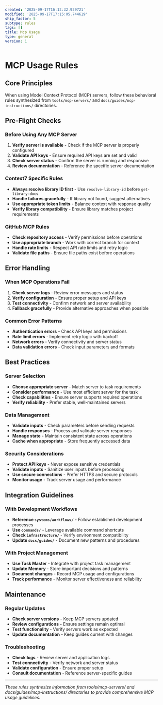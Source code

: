 ```yaml
---
created: '2025-09-17T16:12:32.929721'
modified: '2025-09-17T17:15:05.744619'
ship_factor: 5
subtype: rules
tags: []
title: Mcp Usage
type: general
version: 1
---
```


# MCP Usage Rules

## Core Principles

When using Model Context Protocol (MCP) servers, follow these behavioral rules synthesized from `tools/mcp-servers/` and `docs/guides/mcp-instructions/` directories.

## Pre-Flight Checks

### Before Using Any MCP Server
1. **Verify server is available** - Check if the MCP server is properly configured
2. **Validate API keys** - Ensure required API keys are set and valid
3. **Check server status** - Confirm the server is running and responsive
4. **Review documentation** - Reference the specific server documentation

### Context7 Specific Rules
- **Always resolve library ID first** - Use `resolve-library-id` before `get-library-docs`
- **Handle failures gracefully** - If library not found, suggest alternatives
- **Use appropriate token limits** - Balance context with response quality
- **Verify library compatibility** - Ensure library matches project requirements

### GitHub MCP Rules
- **Check repository access** - Verify permissions before operations
- **Use appropriate branch** - Work with correct branch for context
- **Handle rate limits** - Respect API rate limits and retry logic
- **Validate file paths** - Ensure file paths exist before operations

## Error Handling

### When MCP Operations Fail
1. **Check server logs** - Review error messages and status
2. **Verify configuration** - Ensure proper setup and API keys
3. **Test connectivity** - Confirm network and server availability
4. **Fallback gracefully** - Provide alternative approaches when possible

### Common Error Patterns
- **Authentication errors** - Check API keys and permissions
- **Rate limit errors** - Implement retry logic with backoff
- **Network errors** - Verify connectivity and server status
- **Data validation errors** - Check input parameters and formats

## Best Practices

### Server Selection
- **Choose appropriate server** - Match server to task requirements
- **Consider performance** - Use most efficient server for the task
- **Check capabilities** - Ensure server supports required operations
- **Verify reliability** - Prefer stable, well-maintained servers

### Data Management
- **Validate inputs** - Check parameters before sending requests
- **Handle responses** - Process and validate server responses
- **Manage state** - Maintain consistent state across operations
- **Cache when appropriate** - Store frequently accessed data

### Security Considerations
- **Protect API keys** - Never expose sensitive credentials
- **Validate inputs** - Sanitize user inputs before processing
- **Use secure connections** - Prefer HTTPS and secure protocols
- **Monitor usage** - Track server usage and performance

## Integration Guidelines

### With Development Workflows
- **Reference `systems/workflows/`** - Follow established development processes
- **Use `commands/`** - Leverage available command shortcuts
- **Check `infrastructure/`** - Verify environment compatibility
- **Update `docs/guides/`** - Document new patterns and procedures

### With Project Management
- **Use Task Master** - Integrate with project task management
- **Update Memory** - Store important decisions and patterns
- **Document changes** - Record MCP usage and configurations
- **Track performance** - Monitor server effectiveness and reliability

## Maintenance

### Regular Updates
- **Check server versions** - Keep MCP servers updated
- **Review configurations** - Ensure settings remain optimal
- **Test functionality** - Verify servers work as expected
- **Update documentation** - Keep guides current with changes

### Troubleshooting
- **Check logs** - Review server and application logs
- **Test connectivity** - Verify network and server status
- **Validate configuration** - Ensure proper setup
- **Consult documentation** - Reference server-specific guides

---

*These rules synthesize information from tools/mcp-servers/ and docs/guides/mcp-instructions/ directories to provide comprehensive MCP usage guidelines.*